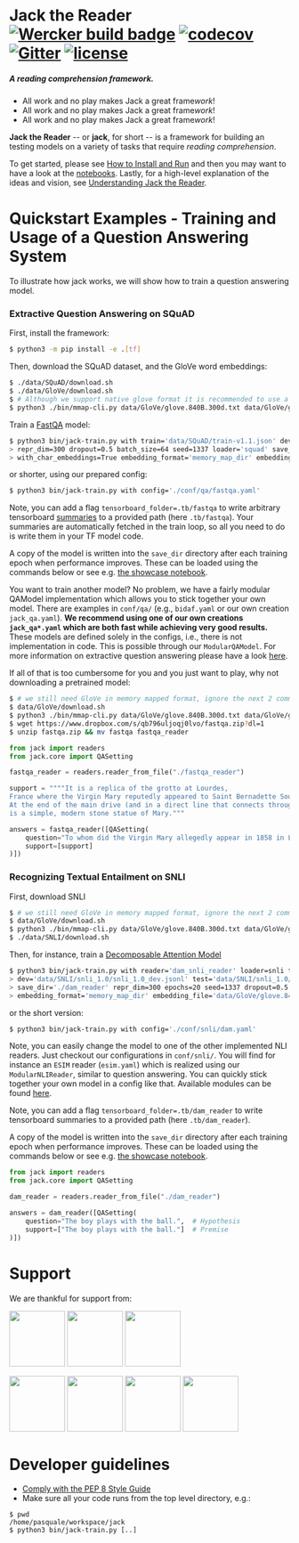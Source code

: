 # Jack the Reader [![Wercker build badge][wercker_badge]][wercker] [![codecov](https://codecov.io/gh/uclmr/jack/branch/master/graph/badge.svg?token=jbZrj9oSmi)](https://codecov.io/gh/uclmr/jack) [![Gitter](https://badges.gitter.im/Join%20Chat.svg)](https://gitter.im/jack-the-reader/Lobby?source=orgpage) [![license](https://img.shields.io/github/license/mashape/apistatus.svg?maxAge=2592000)](https://github.com/uclmr/jack/blob/master/LICENSE)

##### A reading comprehension framework.

* All work and no play makes Jack a great frame*work*!
* All work and no play makes Jack a great frame*work*!
* All work and no play makes Jack a great frame*work*!

[wercker_badge]: https://app.wercker.com/status/8ed61192a5b16769a41dc24c30a3bc6a/s/master
[wercker]: https://app.wercker.com/project/byKey/8ed61192a5b16769a41dc24c30a3bc6a
[heres_johnny]: https://upload.wikimedia.org/wikipedia/en/b/bb/The_shining_heres_johnny.jpg

**Jack the Reader** -- or **jack**, for short -- is a framework for building an testing models on a variety of tasks that require *reading comprehension*.

To get started, please see [How to Install and Run][install] and then you may
want to have a look at the [notebooks][notebooks].  Lastly, for a high-level explanation of the ideas and
vision, see [Understanding Jack the Reader][understanding].

[install]: docs/How_to_install_and_run.md
[api]: https://uclmr.github.io/jack/
[notebooks]: notebooks/
[understanding]: docs/Understanding_Jack_the_Reader.md

# Quickstart Examples - Training and Usage of a Question Answering System

To illustrate how jack works, we will show how to train a question answering
model.

### Extractive Question Answering on SQuAD

First, install the framework:

```bash
$ python3 -m pip install -e .[tf]
```

Then, download the SQuAD dataset, and the GloVe word embeddings:

```bash
$ ./data/SQuAD/download.sh
$ ./data/GloVe/download.sh
$ # Although we support native glove format it is recommended to use a memory mapped format which allows to load embeddings only as needed.
$ python3 ./bin/mmap-cli.py data/GloVe/glove.840B.300d.txt data/GloVe/glove.840B.300d.memory_map_dir 
```

Train a [FastQA][fastqa] model:

```bash
$ python3 bin/jack-train.py with train='data/SQuAD/train-v1.1.json' dev='data/SQuAD/dev-v1.1.json' reader='fastqa_reader' \
> repr_dim=300 dropout=0.5 batch_size=64 seed=1337 loader='squad' save_dir='./fastqa_reader' epochs=20 \
> with_char_embeddings=True embedding_format='memory_map_dir' embedding_file='data/GloVe/glove.840B.300d.memory_map_dir' vocab_from_embeddings=True
```

or shorter, using our prepared config:

```bash
$ python3 bin/jack-train.py with config='./conf/qa/fastqa.yaml'
```

Note, you can add a flag `tensorboard_folder=.tb/fastqa` to write arbitrary tensorboard
[summaries][tf_summaries] to a provided path (here `.tb/fastqa`). Your summaries are automatically
fetched in the train loop, so all you need to do is write them in your TF model code.

A copy of the model is written into the `save_dir` directory after each
training epoch when performance improves. These can be loaded using the commands below or see e.g.
[the showcase notebook][showcase].

You want to train another model? No problem, we have a fairly modular QAModel implementation which allows you to stick
together your own model. There are examples in `conf/qa/` (e.g., `bidaf.yaml` or our own creation `jack_qa.yaml`).
**We recommend using one of our own creations `jack_qa*.yaml` which are both fast while achieving very good
results.** These models are defined solely in the configs, i.e., there is not implementation in code.
This is possible through our `ModularQAModel`.
For more information on extractive question answering please have a look [here](/docs/Extractive_QA.md).

If all of that is too cumbersome for you and you just want to play, why not downloading a pretrained model:

```bash
$ # we still need GloVe in memory mapped format, ignore the next 2 commands if already downloaded and transformed
$ data/GloVe/download.sh
$ python3 ./bin/mmap-cli.py data/GloVe/glove.840B.300d.txt data/GloVe/glove.840B.300d.memory_map_dir 
$ wget https://www.dropbox.com/s/qb796uljoqj0lvo/fastqa.zip?dl=1
$ unzip fastqa.zip && mv fastqa fastqa_reader
```

```python
from jack import readers
from jack.core import QASetting

fastqa_reader = readers.reader_from_file("./fastqa_reader")

support = """"It is a replica of the grotto at Lourdes, 
France where the Virgin Mary reputedly appeared to Saint Bernadette Soubirous in 1858. 
At the end of the main drive (and in a direct line that connects through 3 statues and the Gold Dome), 
is a simple, modern stone statue of Mary."""

answers = fastqa_reader([QASetting(
    question="To whom did the Virgin Mary allegedly appear in 1858 in Lourdes France?",
    support=[support]
)])
```
[fastqa]: https://arxiv.org/abs/1703.04816
[showcase]: notebooks/Showcasing_Jack.ipynb
[tf_summaries]: https://www.tensorflow.org/get_started/summaries_and_tensorboard


### Recognizing Textual Entailment on SNLI

First, download SNLI

```bash
$ # we still need GloVe in memory mapped format, ignore the next 2 commands if already downloaded and transformed
$ data/GloVe/download.sh
$ python3 ./bin/mmap-cli.py data/GloVe/glove.840B.300d.txt data/GloVe/glove.840B.300d.memory_map_dir 
$ ./data/SNLI/download.sh
```

Then, for instance, train a [Decomposable Attention Model][dam]

```bash
$ python3 bin/jack-train.py with reader='dam_snli_reader' loader=snli train='data/SNLI/snli_1.0/snli_1.0_train.jsonl' \
> dev='data/SNLI/snli_1.0/snli_1.0_dev.jsonl' test='data/SNLI/snli_1.0/snli_1.0_test.jsonl' \
> save_dir='./dam_reader' repr_dim=300 epochs=20 seed=1337 dropout=0.5 batch_size=64 \
> embedding_format='memory_map_dir' embedding_file='data/GloVe/glove.840B.300d.memory_map_dir' vocab_from_embeddings=True
```

or the short version:

```bash
$ python3 bin/jack-train.py with config='./conf/snli/dam.yaml'
```

Note, you can easily change the model to one of the other implemented NLI readers. Just checkout our configurations in
`conf/snli/`. You will find for instance an `ESIM` reader (`esim.yaml`) which is realized using our `ModularNLIReader`, 
similar to question answering. You can quickly stick together your own model in a config like that. Available modules
can be found [here](/docs/Encoder_Modules.md).

Note, you can add a flag `tensorboard_folder=.tb/dam_reader` to write tensorboard
summaries to a provided path (here `.tb/dam_reader`).

A copy of the model is written into the `save_dir` directory after each
training epoch when performance improves. These can be loaded using the commands below or see e.g.
[the showcase notebook][showcase].

```python
from jack import readers
from jack.core import QASetting

dam_reader = readers.reader_from_file("./dam_reader")

answers = dam_reader([QASetting(
    question="The boy plays with the ball.",  # Hypothesis
    support=["The boy plays with the ball."]  # Premise
)])
```

[dam]: https://arxiv.org/abs/1703.04816

# Support
We are thankful for support from:

<a href="http://mr.cs.ucl.ac.uk/"><img src="http://mr.cs.ucl.ac.uk/images/uclmr_logo_round.png" width="100px"></a>
<a href="http://www.softwarecampus.de/start/df"><img src="https://idw-online.de/de/newsimage?id=186901&size=screen" width="100px"></a>
<a href="http://ec.europa.eu/research/mariecurieactions/funded-projects/career-integration-grants_en"><img src="https://upload.wikimedia.org/wikipedia/commons/thumb/8/84/European_Commission.svg/2000px-European_Commission.svg.png" width="100px"></a>

<a href="http://bloomsbury.ai/"><img src="https://www.dropbox.com/s/7hdb42azs03hbve/logo_text_square.png?raw=1" width="100px"></a>
<a href="https://www.dfki.de/web"><img src="https://www.dfki.de/web/presse/bildmaterial/dfki-logo-e-schrift.jpg" width="100px"></a>
<a href="http://www.pgafamilyfoundation.org"><img src="https://portlandmercado.files.wordpress.com/2013/02/pgaff_pms.jpg" width="100px"></a>
<a href="http://summa-project.eu/"><img src="http://summa-project.eu/wp-content/uploads/2017/04/summalogofinal.png" width="100px"></a>

# Developer guidelines

- [Comply with the PEP 8 Style Guide][pep8]
- Make sure all your code runs from the top level directory, e.g.:

```shell
$ pwd
/home/pasquale/workspace/jack
$ python3 bin/jack-train.py [..]
```

[pep8]: https://www.python.org/dev/peps/pep-0008/
